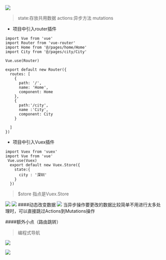 ![](https://upload-images.jianshu.io/upload_images/9249356-33cab6d86da1c4fa.png?imageMogr2/auto-orient/strip%7CimageView2/2/w/1240)
>state:存放共用数据
actions:异步方法
mutations



- 项目中引入router插件

```
import Vue from 'vue'
import Router from 'vue-router'
import Home from '@/pages/home/Home'
import City from '@/pages/city/City'

Vue.use(Router)

export default new Router({
  routes: [
    {
      path: '/',
      name: 'Home',
      component: Home
    },
    {
      path:'/city',
      name :'City',
      component: City
    }

  ]
})
```
- 项目中引入Vuex插件
```
import Vuex from 'vuex'
import Vue from 'vue'
 Vue.use(Vuex)
  export default new Vuex.Store({
    state:{
      city : '深圳'
    }
  })

```
>$store 指点是Vuex.Store 

![](https://upload-images.jianshu.io/upload_images/9249356-53569532ec09c87f.png?imageMogr2/auto-orient/strip%7CimageView2/2/w/1240)
![](https://upload-images.jianshu.io/upload_images/9249356-ae5dd111c9e3f072.png?imageMogr2/auto-orient/strip%7CimageView2/2/w/1240)
####动态改变数据
![](https://upload-images.jianshu.io/upload_images/9249356-a8c5932fbe7c5123.png?imageMogr2/auto-orient/strip%7CimageView2/2/w/1240)
当异步操作要更改的数据比较简单不用进行太多处理时，可以直接跳过Actions到Mutations操作

####额外小点（路由跳转）
>编程式导航

![](https://upload-images.jianshu.io/upload_images/9249356-3b97ff9a54f2a127.png?imageMogr2/auto-orient/strip%7CimageView2/2/w/1240)

![](https://upload-images.jianshu.io/upload_images/9249356-99ba6171dfdf437d.png?imageMogr2/auto-orient/strip%7CimageView2/2/w/1240)


